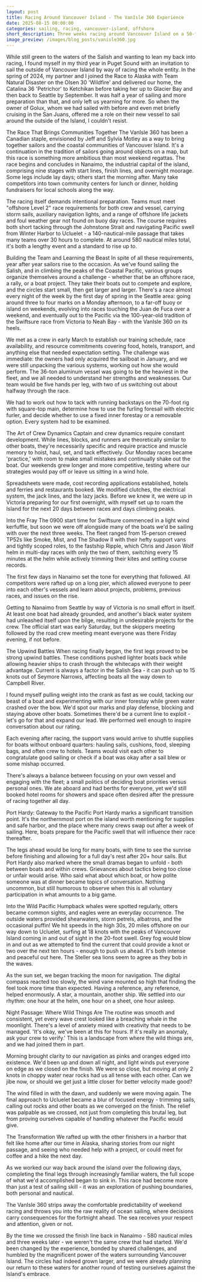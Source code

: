 ```yaml
---
layout: post 
title: Racing Around Vancouver Island - The VanIsle 360 Experience 
date: 2025-08-15 00:00:00 
categories: sailing, racing, vancouver-island, offshore 
short_description: Three weeks racing around Vancouver Island on a 50-foot aluminum beast, from the tactical battles of the Salish Sea to surfing 20-foot Pacific swells at 18 knots. 
image_preview: /images/blog_posts/vanisle360.jpg
---
```



While still green to the waters of the Salish and wanting to lean my back into racing, I found myself in my third year in Puget Sound with an invitation to sail the outside of Vancouver Island by way of racing the whole entity. In the spring of 2024, my partner and I joined the Race to Alaska with Team Natural Disaster on the Olsen 30 'Wildfire' and delivered our home, the Catalina 36 'Petrichor' to Ketchikan before taking her up to Glacier Bay and then back to Seattle by September. It was half a year of sailing and more preparation than that, and only left us yearning for more. So when the owner of Golux, whom we had sailed with before and even met briefly cruising in the San Juans, offered me a role on their new vessel to sail around the outside of the Island, I couldn't resist.

The Race That Brings Communities Together
The VanIsle 360 has been a Canadian staple, envisioned by Jeff and Sylvia Motley as a way to bring together sailors and the coastal communities of Vancouver Island. It's a continuation in the tradition of sailors going around objects on a map, but this race is something more ambitious than most weekend regattas. The race begins and concludes in Nanaimo, the industrial capital of the island, comprising nine stages with start lines, finish lines, and overnight moorage. Some legs include lay days; others start the morning after. Many take competitors into town community centers for lunch or dinner, holding fundraisers for local schools along the way.

The racing itself demands intentional preparation. Teams must meet "offshore Level 2" race requirements for both crew and vessel, carrying storm sails, auxiliary navigation lights, and a range of offshore life jackets and foul weather gear not found on buoy day races. The course requires both short tacking through the Johnstone Strait and navigating Pacific swell from Winter Harbor to Ucluelet - a 140-nautical-mile passage that takes many teams over 30 hours to complete. At around 580 nautical miles total, it's both a lengthy event and a standard to rise up to.

Building the Team and Learning the Beast
In spite of all these requirements, year after year sailors rise to the occasion. As we've found sailing the Salish, and in climbing the peaks of the Coastal Pacific, various groups organize themselves around a challenge - whether that be an offshore race, a rally, or a boat project. They take their boats out to compete and explore, and the circles start small, then get larger and larger. There's a race almost every night of the week by the first day of spring in the Seattle area: going around three to four marks on a Monday afternoon, to a far-off buoy or island on weekends, evolving into races touching the Juan de Fuca over a weekend, and eventually out to the Pacific via the 100-year-old tradition of the Swiftsure race from Victoria to Neah Bay - with the VanIsle 360 on its heels.

We met as a crew in early March to establish our training schedule, race availability, and resource commitments covering food, hotels, transport, and anything else that needed expectation setting. The challenge was immediate: the owners had only acquired the sailboat in January, and we were still unpacking the various systems, working out how she would perform. The 36-ton aluminum vessel was going to be the heaviest in the fleet, and we all needed to understand her strengths and weaknesses. Our team would be five hands per leg, with two of us switching out about halfway through the race.

We had to work out how to tack with running backstays on the 70-foot rig with square-top main, determine how to use the furling foresail with electric furler, and decide whether to use a fixed inner forestay or a removable option. Every system had to be examined.

The Art of Crew Dynamics
Captain and crew dynamics require constant development. While lines, blocks, and runners are theoretically similar to other boats, they're necessarily specific and require practice and muscle memory to hoist, haul, set, and tack effectively. Our Monday races became 'practice,' with room to make small mistakes and continually shake out the boat. Our weekends grew longer and more competitive, testing where our strategies would pay off or leave us sitting in a wind hole.

Spreadsheets were made, cost recording applications established, hotels and ferries and restaurants booked. We modified clutches, the electrical system, the jack lines, and the lazy jacks. Before we knew it, we were up in Victoria preparing for our first overnight, with myself set up to roam the Island for the next 20 days between races and days climbing peaks.

Into the Fray
The 0900 start time for Swiftsure commenced in a light wind kerfuffle, but soon we were off alongside many of the boats we'd be sailing with over the next three weeks. The fleet ranged from 15-person crewed TP52s like Smoke, Mist, and The Shadow II with their hefty support vans and tightly scoped roles, to the fastship Ripple, which Chris and Jason Wolf helm in multi-day races with only the two of them, switching every 15 minutes at the helm while actively trimming their kites and setting course records.

The first few days in Nanaimo set the tone for everything that followed. All competitors were rafted up on a long pier, which allowed everyone to peer into each other's vessels and learn about projects, problems, previous races, and issues on the rise.

Getting to Nanaimo from Seattle by way of Victoria is no small effort in itself. At least one boat had already grounded, and another's black water system had unleashed itself upon the bilge, resulting in undesirable projects for the crew. The official start was early Saturday, but the skippers meeting followed by the road crew meeting meant everyone was there Friday evening, if not before.

The Upwind Battles
When racing finally began, the first legs proved to be strong upwind battles. These conditions pushed lighter boats back while allowing heavier ships to crash through the whitecaps with their weight advantage. Current is always a factor in the Salish Sea - it can push up to 15 knots out of Seymore Narrows, affecting boats all the way down to Campbell River.

I found myself pulling weight into the crank as fast as we could, tacking our beast of a boat and experimenting with our inner forestay while green water crashed over the bow. We'd spot our marks and play defense, blocking and staying above other boats. Sometimes there'd be a current line to exploit - let's go for that and expand our lead. We performed well enough to inspire conversation about our rating.

Each evening after racing, the support vans would arrive to shuttle supplies for boats without onboard quarters: hauling sails, cushions, food, sleeping bags, and often crew to hotels. Teams would visit each other to congratulate good sailing or check if a boat was okay after a sail blew or some mishap occurred.

There's always a balance between focusing on your own vessel and engaging with the fleet; a small politics of deciding boat priorities versus personal ones. We ate aboard and had berths for everyone, yet we'd still booked hotel rooms for showers and space often desired after the pressure of racing together all day.

Port Hardy: Gateway to the Pacific
Port Hardy marks a significant transition point. It's the northernmost port on the island worth mentioning for supplies and safe harbor, and the place where many crews swap out after a week of sailing. Here, boats prepare for the Pacific swell that will influence their race thereafter.

The legs ahead would be long for many boats, with time to see the sunrise before finishing and allowing for a full day's rest after 20+ hour sails. But Port Hardy also marked where the small dramas began to unfold - both between boats and within crews. Grievances about tactics being too close or unfair would arise. Who said what about which boat, or how polite someone was at dinner became topics of conversation. Nothing uncommon, but still humorous to observe when this is all voluntary participation in what amounts to a big game.

Into the Wild Pacific
Humpback whales were spotted regularly, otters became common sights, and eagles were an everyday occurrence. The outside waters provided shearwaters, storm petrels, albatross, and the occasional puffin! We hit speeds in the high 30s, 20 miles offshore on our way down to Ucluelet, surfing at 18 knots with the peaks of Vancouver Island coming in and out of sight in the 20-foot swell. Grey fog would blow in and out as we attempted to find the current that could provide a knot or two over the next ten hours - enough to push us ahead. It's both intense and peaceful out here. The Steller sea lions seem to agree as they bob in the waves.

As the sun set, we began tracking the moon for navigation. The digital compass reacted too slowly, the wind vane mounted so high that finding the feel took more time than expected. Having a reference, any reference, helped enormously. A star, a mountain, another ship. We settled into our rhythm: one hour at the helm, one hour on a sheet, one hour asleep.

Night Passage: Where Wild Things Are
The routine was smooth and consistent, yet every wave crest looked like a breaching whale in the moonlight. There's a level of anxiety mixed with creativity that needs to be managed. 'It's okay, we've been at this for hours. If it's really an anomaly, ask your crew to verify.' This is a landscape from where the wild things are, and we had joined them in part.

Morning brought clarity to our navigation as pinks and oranges edged into existence. We'd been up and down all night, and light winds put everyone on edge as we closed on the finish. We were so close, but moving at only 2 knots in choppy water near rocks had us all tense with each other. Can we jibe now, or should we get just a little closer for better velocity made good?

The wind filled in with the dawn, and suddenly we were moving again. The final approach to Ucluelet became a blur of focused energy - trimming sails, calling out rocks and other boats as we converged on the finish. The relief was palpable as we crossed, not just from completing this brutal leg, but from proving ourselves capable of handling whatever the Pacific would give.

The Transformation
We rafted up with the other finishers in a harbor that felt like home after our time in Alaska, sharing stories from our night passage, and seeing who needed help with a project, or could meet for coffee and a hike the next day.

As we worked our way back around the island over the following days, completing the final legs through increasingly familiar waters, the full scope of what we'd accomplished began to sink in. This race had become more than just a test of sailing skill - it was an exploration of pushing boundaries, both personal and nautical.

The VanIsle 360 strips away the comfortable predictability of weekend racing and throws you into the raw reality of ocean sailing, where decisions carry consequences for the fortnight ahead. The sea receives your respect and attention, given or not.

By the time we crossed the finish line back in Nanaimo - 580 nautical miles and three weeks later - we weren't the same crew that had started. We'd been changed by the experience, bonded by shared challenges, and humbled by the magnificent power of the waters surrounding Vancouver Island. The circles had indeed grown larger, and we were already planning our return to these waters for another round of testing ourselves against the Island's embrace.

